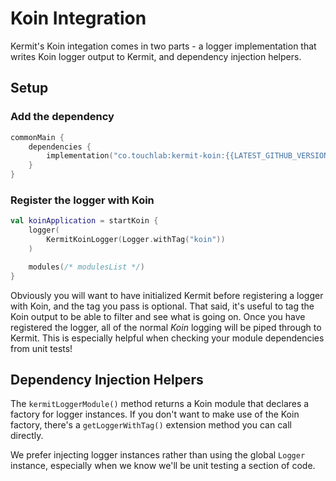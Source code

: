 # Koin Integration

Kermit's Koin integation comes in two parts - a logger implementation that writes
Koin logger output to Kermit, and dependency injection helpers.

## Setup

### Add the dependency

```kotlin
commonMain {
    dependencies {
        implementation("co.touchlab:kermit-koin:{{LATEST_GITHUB_VERSION}}")
    }
}
```

### Register the logger with Koin

```kotlin
val koinApplication = startKoin {
    logger(
        KermitKoinLogger(Logger.withTag("koin"))
    )

    modules(/* modulesList */)
}
```

Obviously you will want to have initialized Kermit before registering a logger with Koin, and the 
tag you pass is optional.  That said, it's useful to tag the Koin output to be able to filter and
see what is going on.  Once you have registered the logger, all of the normal _Koin_ logging will 
be piped through to Kermit.  This is especially helpful when checking your module dependencies from
unit tests!

## Dependency Injection Helpers

The `kermitLoggerModule()` method returns a Koin module that declares a factory for logger instances.  If
you don't want to make use of the Koin factory, there's a `getLoggerWithTag()` extension method you can
call directly.

We prefer injecting logger instances rather than using the global `Logger` instance, especially when
we know we'll be unit testing a section of code.
 